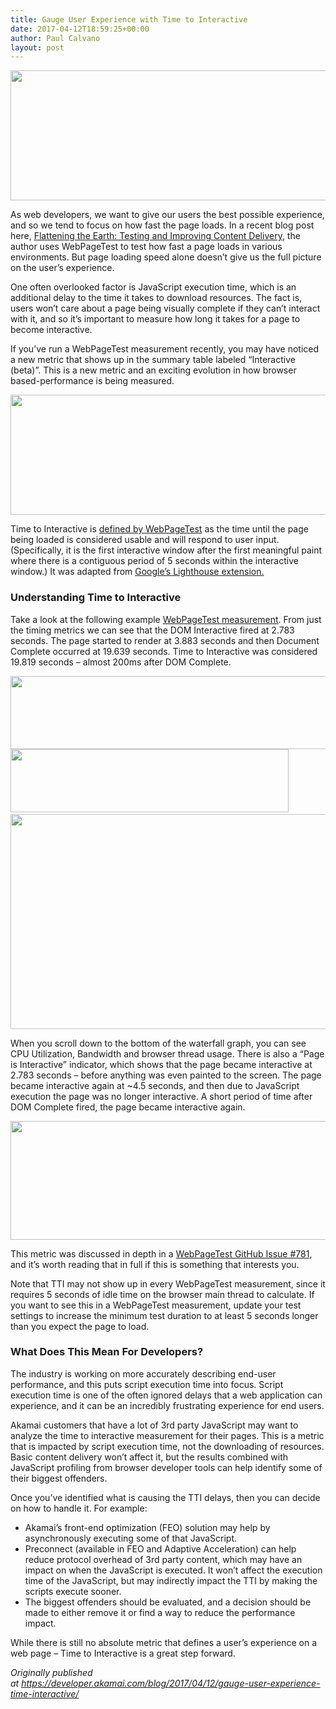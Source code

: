 ```yaml
---
title: Gauge User Experience with Time to Interactive
date: 2017-04-12T18:59:25+00:00
author: Paul Calvano
layout: post
---
```

<img class="aligncenter size-full wp-image-52" src="http://54.146.223.226/wp-content/uploads/2017/04/blog-image-stopwatch-696x208.jpg" alt="" width="696" height="208" srcset="http://paulcalvano.com/wp-content/uploads/2017/04/blog-image-stopwatch-696x208.jpg 696w, http://paulcalvano.com/wp-content/uploads/2017/04/blog-image-stopwatch-696x208-300x90.jpg 300w" sizes="(max-width: 696px) 100vw, 696px" />

As web developers, we want to give our users the best possible experience, and so we tend to focus on how fast the page loads. In a recent blog post here, [Flattening the Earth: Testing and Improving Content Delivery](https://developer.akamai.com/blog/2017/03/30/flattening-earth-testing-improving-content-delivery/), the author uses WebPageTest to test how fast a page loads in various environments. But page loading speed alone doesn’t give us the full picture on the user’s experience.

One often overlooked factor is JavaScript execution time, which is an additional delay to the time it takes to download resources. The fact is, users won’t care about a page being visually complete if they can&#8217;t interact with it, and so it’s important to measure how long it takes for a page to become interactive.  
<!--more-->

  
If you&#8217;ve run a WebPageTest measurement recently, you may have noticed a new metric that shows up in the summary table labeled &#8220;Interactive (beta)&#8221;. This is a new metric and an exciting evolution in how browser based-performance is being measured.

<img class="size-full wp-image-53 aligncenter" src="http://54.146.223.226/wp-content/uploads/2017/04/interactive_beta.png" alt="" width="965" height="192" srcset="http://paulcalvano.com/wp-content/uploads/2017/04/interactive_beta.png 965w, http://paulcalvano.com/wp-content/uploads/2017/04/interactive_beta-300x60.png 300w, http://paulcalvano.com/wp-content/uploads/2017/04/interactive_beta-768x153.png 768w" sizes="(max-width: 965px) 100vw, 965px" /> 

Time to Interactive is [defined by WebPageTest](https://github.com/WPO-Foundation/webpagetest/blob/master/docs/Metrics/TimeToInteractive.md) as the time until the page being loaded is considered usable and will respond to user input. (Specifically, it is the first interactive window after the first meaningful paint where there is a contiguous period of 5 seconds within the interactive window.) It was adapted from [Google’s Lighthouse extension.](https://developers.google.com/web/tools/lighthouse/audits/time-to-interactive)

### **Understanding Time to Interactive**

Take a look at the following example [WebPageTest measurement](http://www.webpagetest.org/result/170210_HE_ae3c3c1569c1f78f9deed2bd5f85eea0/1/details/#waterfall_view_step1). From just the timing metrics we can see that the DOM Interactive fired at 2.783 seconds. The page started to render at 3.883 seconds and then Document Complete occurred at 19.639 seconds. Time to Interactive was considered 19.819 seconds &#8211; almost 200ms after DOM Complete.

<img class="size-full wp-image-66 aligncenter" src="http://54.146.223.226/wp-content/uploads/2017/04/seconds-loading.png" alt="" width="956" height="117" srcset="http://paulcalvano.com/wp-content/uploads/2017/04/seconds-loading.png 956w, http://paulcalvano.com/wp-content/uploads/2017/04/seconds-loading-300x37.png 300w, http://paulcalvano.com/wp-content/uploads/2017/04/seconds-loading-768x94.png 768w" sizes="(max-width: 956px) 100vw, 956px" /><img class="size-full wp-image-65 aligncenter" src="http://54.146.223.226/wp-content/uploads/2017/04/seconds-to-load.png" alt="" width="445" height="101" srcset="http://paulcalvano.com/wp-content/uploads/2017/04/seconds-to-load.png 445w, http://paulcalvano.com/wp-content/uploads/2017/04/seconds-to-load-300x68.png 300w" sizes="(max-width: 445px) 100vw, 445px" />  <img class="size-full wp-image-68 aligncenter" src="http://54.146.223.226/wp-content/uploads/2017/04/waterfall-vide.png" alt="" width="942" height="344" srcset="http://paulcalvano.com/wp-content/uploads/2017/04/waterfall-vide.png 942w, http://paulcalvano.com/wp-content/uploads/2017/04/waterfall-vide-300x110.png 300w, http://paulcalvano.com/wp-content/uploads/2017/04/waterfall-vide-768x280.png 768w" sizes="(max-width: 942px) 100vw, 942px" />

When you scroll down to the bottom of the waterfall graph, you can see CPU Utilization, Bandwidth and browser thread usage. There is also a &#8220;Page is Interactive&#8221; indicator, which shows that the page became interactive at 2.783 seconds &#8211; before anything was even painted to the screen. The page became interactive again at ~4.5 seconds, and then due to JavaScript execution the page was no longer interactive. A short period of time after DOM Complete fired, the page became interactive again.

<img class="alignnone size-full wp-image-67" src="http://54.146.223.226/wp-content/uploads/2017/04/interactive-graph.png" alt="" width="952" height="190" srcset="http://paulcalvano.com/wp-content/uploads/2017/04/interactive-graph.png 952w, http://paulcalvano.com/wp-content/uploads/2017/04/interactive-graph-300x60.png 300w, http://paulcalvano.com/wp-content/uploads/2017/04/interactive-graph-768x153.png 768w" sizes="(max-width: 952px) 100vw, 952px" /> 

This metric was discussed in depth in a [WebPageTest GitHub Issue #781](https://github.com/WPO-Foundation/webpagetest/issues/781), and it&#8217;s worth reading that in full if this is something that interests you.

Note that TTI may not show up in every WebPageTest measurement, since it requires 5 seconds of idle time on the browser main thread to calculate. If you want to see this in a WebPageTest measurement, update your test settings to increase the minimum test duration to at least 5 seconds longer than you expect the page to load.

### What Does This Mean For Developers?

The industry is working on more accurately describing end-user performance, and this puts script execution time into focus. Script execution time is one of the often ignored delays that a web application can experience, and it can be an incredibly frustrating experience for end users.

Akamai customers that have a lot of 3rd party JavaScript may want to analyze the time to interactive measurement for their pages. This is a metric that is impacted by script execution time, not the downloading of resources. Basic content delivery won&#8217;t affect it, but the results combined with JavaScript profiling from browser developer tools can help identify some of their biggest offenders.

Once you’ve identified what is causing the TTI delays, then you can decide on how to handle it. For example:

  * Akamai’s front-end optimization (FEO) solution may help by asynchronously executing some of that JavaScript.
  * Preconnect (available in FEO and Adaptive Acceleration) can help reduce protocol overhead of 3rd party content, which may have an impact on when the JavaScript is executed. It won’t affect the execution time of the JavaScript, but may indirectly impact the TTI by making the scripts execute sooner.
  * The biggest offenders should be evaluated, and a decision should be made to either remove it or find a way to reduce the performance impact.

While there is still no absolute metric that defines a user&#8217;s experience on a web page &#8211; Time to Interactive is a great step forward.

_Originally published at <https://developer.akamai.com/blog/2017/04/12/gauge-user-experience-time-interactive/>_